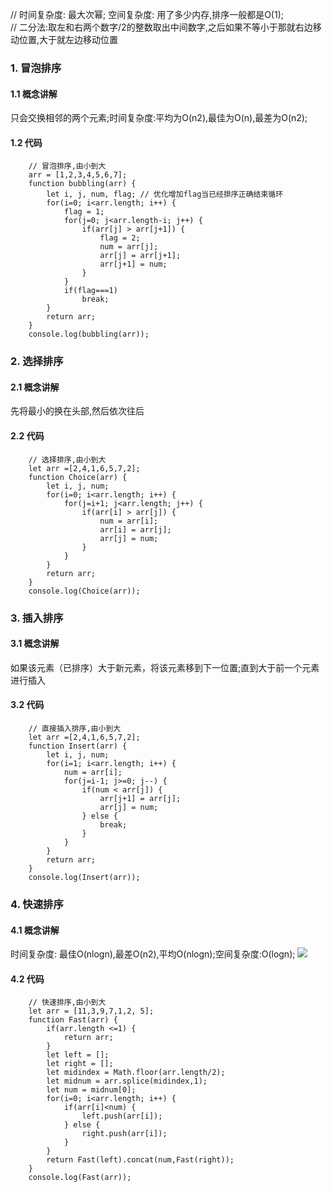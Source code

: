 // 时间复杂度: 最大次幂; 空间复杂度: 用了多少内存,排序一般都是O(1);  
// 二分法:取左和右两个数字/2的整数取出中间数字,之后如果不等小于那就右边移动位置,大于就左边移动位置
### 1. 冒泡排序
#### 1.1 概念讲解
只会交换相邻的两个元素;时间复杂度:平均为O(n2),最佳为O(n),最差为O(n2);
#### 1.2 代码
		// 冒泡排序,由小到大
		arr = [1,2,3,4,5,6,7];
		function bubbling(arr) {
			let i, j, num, flag; // 优化增加flag当已经排序正确结束循环
			for(i=0; i<arr.length; i++) {
				flag = 1;
				for(j=0; j<arr.length-i; j++) {
					if(arr[j] > arr[j+1]) {
						flag = 2;
						num = arr[j];
						arr[j] = arr[j+1];
						arr[j+1] = num;
					}
				}
				if(flag===1)
					break;
			}
			return arr;
		}
		console.log(bubbling(arr));
### 2. 选择排序
#### 2.1 概念讲解
先将最小的换在头部,然后依次往后
#### 2.2 代码
		// 选择排序,由小到大
		let arr =[2,4,1,6,5,7,2]; 
		function Choice(arr) {
			let i, j, num;
			for(i=0; i<arr.length; i++) {
				for(j=i+1; j<arr.length; j++) {
					if(arr[i] > arr[j]) {
						num = arr[i];
						arr[i] = arr[j];
						arr[j] = num;
					}
				}
			}
			return arr;
		}
		console.log(Choice(arr));
### 3. 插入排序
#### 3.1 概念讲解
如果该元素（已排序）大于新元素，将该元素移到下一位置;直到大于前一个元素进行插入
#### 3.2 代码
		// 直接插入排序,由小到大
		let arr =[2,4,1,6,5,7,2]; 
		function Insert(arr) {
			let i, j, num;
			for(i=1; i<arr.length; i++) {
				num = arr[i];
				for(j=i-1; j>=0; j--) {
					if(num < arr[j]) {
						arr[j+1] = arr[j];
						arr[j] = num;
					} else {
						break;
					}
				}
			}
			return arr;
		}
		console.log(Insert(arr));
### 4. 快速排序
#### 4.1 概念讲解
时间复杂度: 最佳O(nlogn),最差O(n2),平均O(nlogn);空间复杂度:O(logn);
![](https://camo.githubusercontent.com/b6a25e0ffc22377177c2dc8113e113bd34adc284/68747470733a2f2f75706c6f61642d696d616765732e6a69616e7368752e696f2f75706c6f61645f696d616765732f31323839303831392d336532396239643264393336393035642e706e673f696d6167654d6f6772322f6175746f2d6f7269656e742f7374726970253743696d61676556696577322f322f772f31323430)
#### 4.2 代码
		// 快速排序,由小到大
		let arr = [11,3,9,7,1,2, 5];
		function Fast(arr) {
			if(arr.length <=1) {
				return arr;
			}
			let left = [];
			let right = [];
			let midindex = Math.floor(arr.length/2);
			let midnum = arr.splice(midindex,1);
			let num = midnum[0];
			for(i=0; i<arr.length; i++) {
				if(arr[i]<num) {
					left.push(arr[i]);
				} else {
					right.push(arr[i]);
				}
			}
			return Fast(left).concat(num,Fast(right));
		}
		console.log(Fast(arr));

